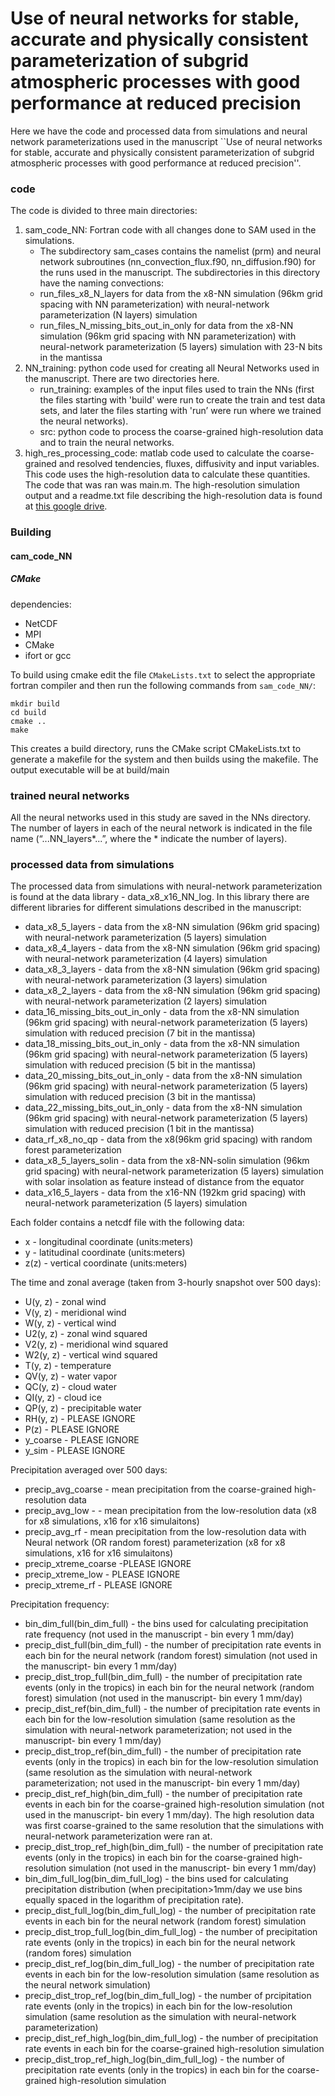 # Use of neural networks for stable, accurate and physically consistent parameterization of subgrid atmospheric processes with good performance at reduced precision

Here we have the code and processed data from simulations and neural network parameterizations used in the manuscript ``Use of neural networks for stable, accurate and physically consistent parameterization of subgrid atmospheric processes with good performance at reduced precision''.

### code
The code is divided to three main directories:
1. sam_code_NN: Fortran code with all changes done to SAM used in the simulations. 
   - The subdirectory sam_cases contains the namelist (prm) and neural network subroutines (nn_convection_flux.f90, nn_diffusion.f90) for the runs used in the manuscript. The subdirectories in this directory have the naming convections:
    - run_files_x8_N_layers for data from the x8-NN simulation (96km grid spacing with NN parameterization) with neural-network parameterization (N layers) simulation
    - run_files_N_missing_bits_out_in_only for data from the x8-NN simulation (96km grid spacing with NN parameterization) with neural-network parameterization (5 layers) simulation with 23-N bits in the mantissa
2. NN_training: python code used for creating all Neural Networks used in the manuscript. There are two directories here.
   - run_training:  examples of the input files used to train the NNs (first the files starting with 'build' were run to create the train and test data sets, and later the files starting with 'run’ were run where we trained the neural networks).
   - src: python code to process the coarse-grained high-resolution data and to train the neural networks.
3. high_res_processing_code: matlab code used to calculate the coarse-grained and resolved tendencies, fluxes, diffusivity and input variables. This code uses the high-resolution data to calculate these quantities. The code that was ran was main.m. 
The high-resolution simulation output and a readme.txt file describing the high-resolution data is found at [this google drive](https://drive.google.com/drive/folders/1TRPDL6JkcLjgTHJL9Ib_Z4XuPyvNVIyY).

### Building
#### cam_code_NN
##### CMake
dependencies:
- NetCDF
- MPI
- CMake
- ifort or gcc

To build using cmake edit the file `CMakeLists.txt` to select the appropriate fortran compiler and then run the following commands from `sam_code_NN/`:
```
mkdir build
cd build
cmake ..
make
```
This creates a build directory, runs the CMake script CMakeLists.txt to generate a makefile for the system and then builds using the makefile.
The output executable will be at build/main

### trained neural networks

All the neural networks used in this study are saved in the NNs directory.
The number of layers in each of the neural network is indicated in the file name (“...NN_layers*...”, where the * indicate the number of layers). 
 
### processed data from simulations
The processed data from simulations with neural-network parameterization is found at the data library - data_x8_x16_NN_log.
In this library there are different libraries for different simulations described in the manuscript:
- data_x8_5_layers - data from the x8-NN simulation (96km grid spacing) with neural-network parameterization (5 layers) simulation
- data_x8_4_layers - data from the x8-NN simulation (96km grid spacing) with neural-network parameterization (4 layers) simulation
- data_x8_3_layers - data from the x8-NN simulation (96km grid spacing) with neural-network parameterization (3 layers) simulation
- data_x8_2_layers - data from the x8-NN simulation (96km grid spacing) with neural-network parameterization (2 layers) simulation
- data_16_missing_bits_out_in_only - data from the x8-NN simulation (96km grid spacing) with neural-network parameterization (5 layers) simulation with reduced precision (7 bit in the mantissa)
- data_18_missing_bits_out_in_only - data from the x8-NN simulation (96km grid spacing) with neural-network parameterization (5 layers) simulation with reduced precision (5 bit in the mantissa)
- data_20_missing_bits_out_in_only - data from the x8-NN simulation (96km grid spacing) with neural-network parameterization (5 layers) simulation with reduced precision (3 bit in the mantissa)
- data_22_missing_bits_out_in_only - data from the x8-NN simulation (96km grid spacing) with neural-network parameterization (5 layers) simulation with reduced precision (1 bit in the mantissa)
- data_rf_x8_no_qp - data from the x8(96km grid spacing) with random forest parameterization
- data_x8_5_layers_solin - data from the x8-NN-solin simulation (96km grid spacing) with neural-network parameterization (5 layers) simulation with solar insolation as feature instead of distance from the equator
- data_x16_5_layers - data from the x16-NN (192km grid spacing) with neural-network parameterization (5 layers) simulation

Each folder contains a netcdf file with the following data:
- x - longitudinal coordinate (units:meters)
- y - latitudinal coordinate (units:meters)
- z(z) - vertical coordinate (units:meters)

The time and zonal average (taken from 3-hourly snapshot over 500 days):
- U(y, z) - zonal wind
- V(y, z) - meridional wind
- W(y, z) - vertical wind
- U2(y, z) - zonal wind squared
- V2(y, z) - meridional wind squared
- W2(y, z) - vertical wind squared
- T(y, z) - temperature
- QV(y, z) - water vapor
- QC(y, z) - cloud water
- QI(y, z) - cloud ice
- QP(y, z) - precipitable water
- RH(y, z) - PLEASE IGNORE
- P(z) - PLEASE IGNORE
- y_coarse - PLEASE IGNORE
- y_sim - PLEASE IGNORE

Precipitation averaged over 500 days:
- precip_avg_coarse - mean precipitation from the coarse-grained high-resolution data
- precip_avg_low - - mean precipitation from the low-resolution data (x8 for x8 simulations, x16 for x16 simulaitons)
- precip_avg_rf - mean precipitation from the low-resolution data with Neural network (OR random forest) parameterization (x8 for x8 simulations, x16 for x16 simulaitons)
- precip_xtreme_coarse -PLEASE IGNORE
- precip_xtreme_low - PLEASE IGNORE
- precip_xtreme_rf - PLEASE IGNORE

Precipitation frequency:

- bin_dim_full(bin_dim_full) - the bins used for calculating precipitation rate frequency (not used in the manuscript - bin every 1 mm/day)
- precip_dist_full(bin_dim_full) - the number of precipitation rate events in each bin for the neural network (random forest) simulation (not used in the manuscript- bin every 1 mm/day)
- precip_dist_trop_full(bin_dim_full) - the number of precipitation rate events (only in the tropics) in each bin for the neural network (random forest) simulation (not used in the manuscript- bin every 1 mm/day)
- precip_dist_ref(bin_dim_full) - the number of precipitation rate events in each bin for the low-resolution simulation (same resolution as the simulation with neural-network parameterization; not used in the manuscript- bin every 1 mm/day)
- precip_dist_trop_ref(bin_dim_full) - the number of precipitation rate events (only in the tropics) in each bin for the low-resolution simulation (same resolution as the simulation with neural-network parameterization; not used in the manuscript- bin every 1 mm/day)
- precip_dist_ref_high(bin_dim_full) - the number of precipitation rate events in each bin for the coarse-grained high-resolution simulation (not used in the manuscript- bin every 1 mm/day). The high resolution data was first coarse-grained to the same resolution that the simulations with neural-network parameterization were ran at. 
- precip_dist_trop_ref_high(bin_dim_full) - the number of precipitation rate events (only in the tropics) in each bin for the coarse-grained high-resolution simulation (not used in the manuscript- bin every 1 mm/day)
- bin_dim_full_log(bin_dim_full_log) - the bins used for calculating precipitation distribution (when precipitation>1mm/day we use bins equally spaced in the logarithm of precipitation rate).
- precip_dist_full_log(bin_dim_full_log) - the number of precipitation rate events in each bin for the neural network (random forest) simulation
- precip_dist_trop_full_log(bin_dim_full_log) - the number of precipitation rate events (only in the tropics) in each bin for the neural network (random fores) simulation
- precip_dist_ref_log(bin_dim_full_log) - the number of precipitation rate events in each bin for the low-resolution simulation (same resolution as the neural network simulation)
- precip_dist_trop_ref_log(bin_dim_full_log) - the number of prcipitation rate events (only in the tropics) in each bin for the low-resolution simulation (same resolution as the simulation with neural-network parameterization)
- precip_dist_ref_high_log(bin_dim_full_log) - the number of precipitation rate events in each bin for the coarse-grained high-resolution simulation
- precip_dist_trop_ref_high_log(bin_dim_full_log) - the number of precipitation rate events (only in the tropics) in each bin for the coarse-grained high-resolution simulation





